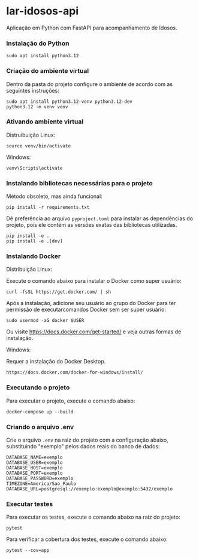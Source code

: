 # lar-idosos-api
Aplicação em Python com FastAPI para acompanhamento de Idosos. 

### Instalação do Python

```
sudo apt install python3.12
```

### Criação do ambiente virtual

Dentro da pasta do projeto configure o ambiente de acordo com as seguintes instruções:

```
sudo apt install python3.12-venv python3.12-dev
python3.12 -m venv venv
```

### Ativando ambiente virtual
Distruibuição Linux:
```
source venv/bin/activate
```

Windows:
```
venv\Scripts\activate
```

### Instalando bibliotecas necessárias para o projeto

Método obsoleto, mas ainda funcional:

```
pip install -r requirements.txt
```

Dê preferência ao arquivo `pyproject.toml` para instalar as dependências do projeto,
pois ele contém as versões exatas das bibliotecas utilizadas.

```
pip install -e .
pip install -e .[dev]
```

### Instalando Docker
    
Distribuição Linux:

Execute o comando abaixo para instalar o Docker como super usuário:
```
curl -fsSL https://get.docker.com/ | sh
```

Após a instalação, adicione seu usuário ao grupo do Docker para ter permissão de executarcomandos 
Docker sem ser super usuário:
```
sudo usermod -aG docker $USER
```

Ou visite https://docs.docker.com/get-started/ e veja outras formas de instalação.

Windows:

Requer a instalação do Docker Desktop.
```
https://docs.docker.com/docker-for-windows/install/
```

### Executando o projeto

Para executar o projeto, execute o comando abaixo:
```
docker-compose up --build
```

### Criando o arquivo .env
Crie o arquivo `.env` na raiz do projeto com a configuração abaixo, substituindo "exemplo" pelos dados reais do banco de dados:

```
DATABASE_NAME=exemplo
DATABASE_USER=exemplo
DATABASE_HOST=exemplo
DATABASE_PORT=exemplo
DATABASE_PASSWORD=exemplo
TIMEZONE=America/Sao_Paulo
DATABASE_URL=postgresql://exemplo:exemplo@exemplo:5432/exemplo
```

### Executar testes

Para executar os testes, execute o comando abaixo na raiz do projeto:

```
pytest
```

Para verificar a cobertura dos testes, execute o comando abaixo:

```
pytest --cov=app
```  
